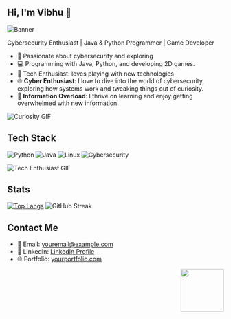 ## Hi, I'm Vibhu 👋

![Banner](https://plus.unsplash.com/premium_photo-1714618835760-5b2175ad3249?q=80&w=2689&auto=format&fit=crop&ixlib=rb-4.0.3&ixid=M3wxMjA3fDB8MHxwaG90by1wYWdlfHx8fGVufDB8fHx8fA%3D%3D)


Cybersecurity Enthusiast | Java & Python Programmer | Game Developer

- 🔐 Passionate about cybersecurity and exploring
- 💻 Programming with Java, Python, and developing 2D games.
- 👾 Tech Enthusiast: loves playing with new technologies
- 🌐 **Cyber Enthusiast**: I love to dive into the world of cybersecurity, exploring how systems work and tweaking things out of curiosity.
- 🧠 **Information Overload**: I thrive on learning and enjoy getting overwhelmed with new information.


![Curiosity GIF](https://media.giphy.com/media/3oEjHECc1GftirnHZm/giphy.gif?cid=790b7611ns59g4evrrnqniehqkxo0oul79dd6jp20omc23ft&ep=v1_gifs_search&rid=giphy.gif&ct=g)

## Tech Stack
![Python](https://img.shields.io/badge/-Python-3776AB?style=flat&logo=python&logoColor=white)
![Java](https://img.shields.io/badge/-Java-007396?style=flat&logo=java&logoColor=white)
![Linux](https://img.shields.io/badge/-Linux-FCC624?style=flat&logo=linux&logoColor=black)
![Cybersecurity](https://img.shields.io/badge/-Cybersecurity-009688?style=flat&logo=security&logoColor=white)

![Tech Enthusiast GIF](https://media.giphy.com/media/v7WM6sLcnGIc8/giphy.gif?cid=ecf05e47xlnlwkoq8rklw5npthgvyv9tiyyxn42nwf1vtjuw&ep=v1_gifs_search&rid=giphy.gif&ct=g)

## Stats
[![Top Langs](https://github-readme-stats.vercel.app/api/top-langs/?username=VibhuYadav2005&layout=compact&theme=dark)](https://github.com/anuraghazra/github-readme-stats)
![GitHub Streak](http://github-readme-streak-stats.herokuapp.com?user=vibhu&theme=dark&hide_border=true&date_format=M%20j%5B%2C%20Y%5D)

## Contact Me
- 📧 Email: [youremail@example.com](mailto:youremail@example.com)
- 💼 LinkedIn: [LinkedIn Profile](https://www.linkedin.com/in/yourprofile/)
- 🌐 Portfolio: [yourportfolio.com](https://yourportfolio.com)

<img src="https://media.giphy.com/media/2i7jspnRBYgg6v4Oki/giphy.gif?cid=ecf05e47vy36lwztw8pem2mit2iw0z1c6gnq9ph6vqaqeyey&ep=v1_gifs_search&rid=giphy.gif&ct=g" align="right" width="100" height="100">
